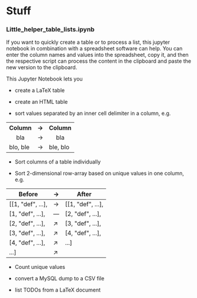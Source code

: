 # Stuff

### Little_helper_table_lists.ipynb

If you want to quickly create a table or to process a list, this jupyter notebook in combination with a spreadsheet software can help. 
You can enter the column names and values into the spreadsheet, copy it, and then the respective script can process the content in the clipboard and paste the new version to the clipboard.

This Jupyter Notebook lets you
* create a LaTeX table

* create an HTML table

* sort values separated by an inner cell delimiter in a column, e.g.

<table>
    <th>Column</th><th><div align=center>&rarr;</div></th><th>Column</th>
    <tr><td><div align=center>bla</div></td><td><div align=center>&rarr;</div></td><td><div align=center>bla</div></td></tr>
    <tr><td>blo, ble</td><td><div align=center>&rarr;</div></td><td>ble, blo</td></tr>
</table>

* Sort columns of a table individually

* Sort 2-dimensional row-array based on unique values in one column, e.g.

<table>
    <thead>
        <th>Before</th>
        <th>&rarr;</th>
        <th>After</th>
    </thead>
    <tbody>
        <tr>
            <td>[[1, "def", ...],</td>
            <td>&rarr;</td>
            <td>[[1, "def", ...],</td>
        </tr>
        <tr>
            <td>[1, "def", ...],</td>
            <td>&mdash;</td>
            <td>[2, "def", ...],</td>
        </tr>
        <tr>
            <td>[2, "def", ...],</td>
            <td>&#8599;</td>
            <td>[3, "def", ...],</td>
        </tr>
        <tr>
            <td>[3, "def", ...],</td>
            <td>&#8599;</td>
            <td>[4, "def", ...],</td>
        </tr>
        <tr>
            <td>[4, "def", ...],</td>
            <td>&#8599;</td>
            <td>...]</td>
        </tr>
        <tr>
            <td>...]</td>
            <td>&#8599;</td>
            <td></td>
        </tr>
    </tbody>
</table>

* Count unique values

* convert a MySQL dump to a CSV file

* list TODOs from a LaTeX document

